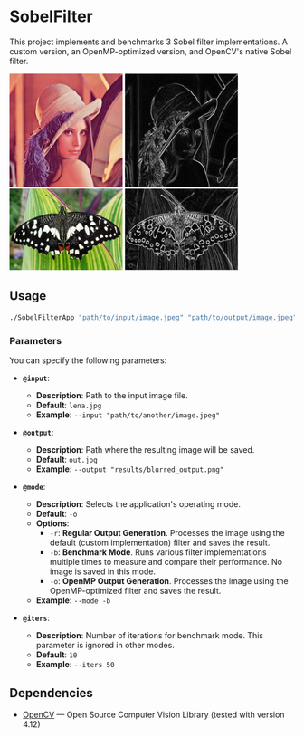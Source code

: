 # SobelFilter

This project implements and benchmarks 3 Sobel filter implementations. A custom version, an OpenMP-optimized version, and OpenCV's native Sobel filter.


<img src="images/lena.jpg" alt="drawing" width="200"/> <img src="images/lena_out.jpg" alt="drawing" width="200"/> <img src="images/butterfly.jpg" alt="drawing" width="200"/> <img src="images/butterfly_out.jpg" alt="drawing" width="200"/>


## Usage

```bash
./SobelFilterApp "path/to/input/image.jpeg" "path/to/output/image.jpeg" --mode iters
```


### Parameters

You can specify the following parameters:

* **`@input`**:
    * **Description**: Path to the input image file.
    * **Default**: `lena.jpg`
    * **Example**: `--input "path/to/another/image.jpeg"`

* **`@output`**:
    * **Description**: Path where the resulting image will be saved.
    * **Default**: `out.jpg`
    * **Example**: `--output "results/blurred_output.png"`

* **`@mode`**:
    * **Description**: Selects the application's operating mode.
    * **Default**: `-o`
    * **Options**:
        * `-r`: **Regular Output Generation**. Processes the image using the default (custom implementation) filter and saves the result.
        * `-b`: **Benchmark Mode**. Runs various filter implementations multiple times to measure and compare their performance. No image is saved in this mode.
        * `-o`: **OpenMP Output Generation**. Processes the image using the OpenMP-optimized filter and saves the result.
    * **Example**: `--mode -b`

* **`@iters`**:
    * **Description**: Number of iterations for benchmark mode. This parameter is ignored in other modes.
    * **Default**: `10`
    * **Example**: `--iters 50`


## Dependencies

- [OpenCV](https://opencv.org/) — Open Source Computer Vision Library (tested with version 4.12)
